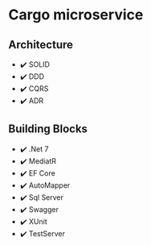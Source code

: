 # Cargo microservice

## Architecture
- ✔️ SOLID
- ✔️ DDD
- ✔️ CQRS
- ✔️ ADR

## Building Blocks
- ✔️ .Net 7
- ✔️ MediatR
- ✔️ EF Core
- ✔️ AutoMapper
- ✔️ Sql Server
- ✔️ Swagger
- ✔️ XUnit
- ✔️ TestServer
